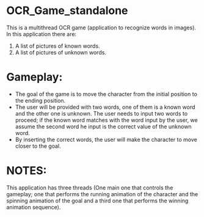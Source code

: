 # OCR_Game_standalone

This is a multithread OCR game (application to recognize words in images). In this application there are:
1. A list of pictures of known words.
2. A list of pictures of unknown words.

# Gameplay:
- The goal of the game is to move the character from the initial position to the ending position.
- The user will be provided with two words, one of them is a known word and the other one is unknown. The user needs to input two words to proceed; if the known word matches with the word input by the user, we assume the second word he input is the correct value of the unknown word.
- By inserting the correct words, the user will make the character to move closer to the goal.

# NOTES:
This application has three threads (One main one that controls the gameplay; one that performs the running animation of the character and the spinning animation of the goal and a third one that performs the winning animation sequence).
